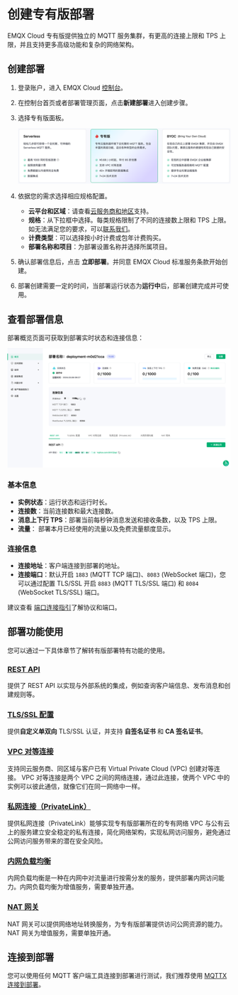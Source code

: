 # 创建专有版部署


EMQX Cloud 专有版提供独立的 MQTT 服务集群，有更高的连接上限和 TPS 上限，并且支持更多高级功能和复杂的网络架构。


## 创建部署

1. 登录账户，进入 EMQX Cloud [控制台](https://cloud.emqx.com/console/)。

2. 在控制台首页或者部署管理页面，点击**新建部署**进入创建步骤。

3. 选择专有版面板。

   ![select_deployment_type](./_assets/create_dedicated.png)


4. 依据您的需求选择相应规格配置。

   - **云平台和区域**：请查看[云服务商和地区](../price/plans.md#支持云服务商和地区)支持。
   - **规格**：从下拉框中选择。每类规格限制了不同的连接数上限和 TPS 上限。如无法满足您的要求，可以[联系我们](https://www.emqx.com/zh/contact?product=cloud)。
   - **计费类型**：可以选择按小时计费或包年计费购买。
   - **部署名称和项目**：为部署设置名称并选择所属项目。
   
5. 确认部署信息后，点击 **立即部署**。并同意 EMQX Cloud 标准服务条款开始创建。

6. 部署创建需要一定的时间，当部署运行状态为**运行中**后，部署创建完成并可使用。


## 查看部署信息

部署概览页面可获取到部署实时状态和连接信息：

![dedicated](./_assets/dedicated_overview.png)

### 基本信息

- **实例状态**：运行状态和运行时长。
- **连接数**：当前连接数和最大连接数。
- **消息上下行 TPS**：部署当前每秒钟消息发送和接收条数，以及 TPS 上限。
- **流量**： 部署本月已经使用的流量以及免费流量额度显示。

### 连接信息

- **连接地址**：客户端连接到部署的地址。
- **连接端口**：默认开启 `1883` (MQTT TCP 端口)、`8083` (WebSocket 端口)，您可以通过配置 TLS/SSL 开启 `8883` (MQTT TLS/SSL 端口) 和 `8084` (WebSocket TLS/SSL) 端口。

建议查看 [端口连接指引](../deployments/port_guide_dedicated.md)了解协议和端口。

## 部署功能使用

您可以通过一下具体章节了解转有版部署特有功能的使用。

### [REST API](https://docs.emqx.com/zh/cloud/latest/api/dedicated)

提供了 REST API 以实现与外部系统的集成，例如查询客户端信息、发布消息和创建规则等。


### [TLS/SSL 配置](../deployments/tls_ssl.md)

提供**自定义单双向** TLS/SSL 认证，并支持 **自签名证书** 和 **CA 签名证书**。


### [VPC 对等连接](../deployments/vpc_peering.md)

支持同云服务商、同区域与客户已有 Virtual Private Cloud (VPC) 创建对等连接。 VPC 对等连接是两个 VPC 之间的网络连接，通过此连接，使两个 VPC 中的实例可以彼此通信，就像它们在同一网络中一样。


### [私网连接（PrivateLink）](../deployments/privatelink.md)
提供私网连接（PrivateLink）能够实现专有版部署所在的专有网络 VPC 与公有云上的服务建立安全稳定的私有连接，简化网络架构，实现私网访问服务，避免通过公网访问服务带来的潜在安全风险。


### [内网负载均衡](../vas/intranet-lb.md)

内网负载均衡是一种在内网中对流量进行按需分发的服务，提供部署内网访问能力。内网负载均衡为增值服务，需要单独开通。


### [NAT 网关](../vas/nat-gateway.md)

NAT 网关可以提供网络地址转换服务，为专有版部署提供访问公网资源的能力。NAT 网关为增值服务，需要单独开通。


## 连接到部署

您可以使用任何 MQTT 客户端工具连接到部署进行测试，我们推荐使用 [MQTTX 连接到部署](../connect_to_deployments/mqttx.md)。



